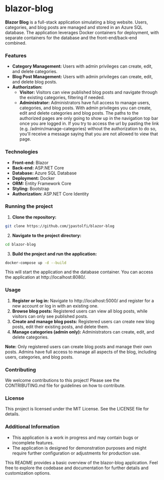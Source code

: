# blazor-blog

**Blazor Blog** is a full-stack application simulating a blog website. Users, categories, and blog posts are managed and stored in an Azure SQL database. The application leverages Docker containers for deployment, with separate containers for the database and the front-end/back-end combined.

### Features

* **Category Management:** Users with admin privileges can create, edit, and delete categories.
* **Blog Post Management:** Users with admin privileges can create, edit, and delete blog posts. 
* **Authorization:** 
    * **Visitor:** Visitors can view published blog posts and navigate through the existing categories, filtering if needed.
    * **Administrator:** Administrators have full access to manage users, categories, and blog posts. With admin privileges you can create, edit and delete categories and blog posts. The paths to the authorized pages are only going to show up in the navigation top bar once you are logged in. If you try to access the url by pasting the link (e.g. /admin/manage-categories) without the authorization to do so, you'll receive a message saying that you are not allowed to view that page.

### Technologies

* **Front-end:** Blazor
* **Back-end:** ASP.NET Core
* **Database:** Azure SQL Database
* **Deployment:** Docker
* **ORM:** Entity Framework Core
* **Styling:** Bootstrap
* **Authorization:** ASP.NET Core Identity

### Running the project
1. **Clone the repository:**

```bash
git clone https://github.com/jpastolfi/blazor-blog
```

2. **Navigate to the project directory:**

```bash
cd blazor-blog
```

3. **Build the project and run the application:**

```bash
docker-compose up -d --build
```

This will start the application and the database container. You can access the application at http://localhost:8080/.

### Usage

1. **Register or log in:** Navigate to http://localhost:5000/ and register for a new account or log in with an existing one.
2. **Browse blog posts:** Registered users can view all blog posts, while visitors can only see published posts.
3. **Create and manage blog posts:** Registered users can create new blog posts, edit their existing posts, and delete them.
4. **Manage categories (admin only):** Administrators can create, edit, and delete categories.

**Note:** Only registered users can create blog posts and manage their own posts. Admins have full access to manage all aspects of the blog, including users, categories, and blog posts.

### Contributing

We welcome contributions to this project! Please see the CONTRIBUTING.md file for guidelines on how to contribute.

### License

This project is licensed under the MIT License. See the LICENSE file for details.

### Additional Information

* This application is a work in progress and may contain bugs or incomplete features.
* The application is designed for demonstration purposes and might require further configuration or adjustments for production use.

This README provides a basic overview of the blazor-blog application. Feel free to explore the codebase and documentation for further details and customization options.